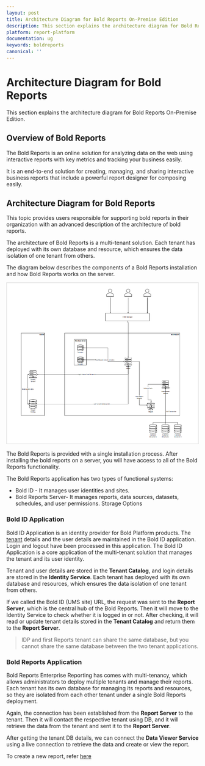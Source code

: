 ```yaml
---
layout: post
title: Architecture Diagram for Bold Reports On-Premise Edition
description: This section explains the architecture diagram for Bold Reports On-Premise Edition provided to create, manage, and share the interactive business reports.
platform: report-platform
documentation: ug
keywords: boldreports
canonical: ''
---
```


# Architecture Diagram for Bold Reports

This section explains the architecture diagram for Bold Reports On-Premise Edition.

## Overview of Bold Reports

The Bold Reports is an online solution for analyzing data on the web using interactive reports with key metrics and tracking your business easily.

It is an end-to-end solution for creating, managing, and sharing interactive business reports that include a powerful report designer for composing easily.

## Architecture Diagram for Bold Reports

This topic provides users responsible for supporting bold reports in their organization with an advanced description of the architecture of bold reports.

The architecture of Bold Reports is a multi-tenant solution. Each tenant has deployed with its own database and resource, which ensures the data isolation of one tenant from others.

The diagram below describes the components of a Bold Reports installation and how Bold Reports works on the server.

![Architecture Diagram](/static/assets/on-premise/images/architecture/architecture-diagram.png)

The Bold Reports is provided with a single installation process. After installing the bold reports on a server, you will have access to all of the Bold Reports functionality.

The Bold Reports application has two types of functional systems:

* Bold ID - It manages user identities and sites.
* Bold Reports Server- It manages reports, data sources, datasets, schedules, and user permissions.
Storage Options

### Bold ID Application

Bold ID Application is an identity provider for Bold Platform products. The [tenant](./../administrator-guide/manage-tenants/) details and the user details are maintained in the Bold ID application. Login and logout have been processed in this application. The Bold ID Application is a core application of the multi-tenant solution that manages the tenant and its user identity.

Tenant and user details are stored in the **Tenant Catalog**, and login details are stored in the **Identity Service**. Each tenant has deployed with its own database and resources, which ensures the data isolation of one tenant from others.

If we called the Bold ID (UMS site) URL, the request was sent to the **Report Server**, which is the central hub of the Bold Reports. Then it will move to the Identity Service to check whether it is logged in or not. After checking, it will read or update tenant details stored in the **Tenant Catalog** and return them to the **Report Server**.

> IDP and first Reports tenant can share the same database, but you cannot share the same database between the two tenant applications.

### Bold Reports Application

Bold Reports Enterprise Reporting has comes with multi-tenancy, which allows administrators to deploy multiple tenants and manage their reports. Each tenant has its own database for managing its reports and resources, so they are isolated from each other tenant under a single Bold Reports deployment.

Again, the connection has been established from the **Report Server** to the tenant. Then it will contact the respective tenant using DB, and it will retrieve the data from the tenant and sent it to the **Report Server**.

After getting the tenant DB details, we can connect the **Data Viewer Service** using a live connection to retrieve the data and create or view the report.

To create a new report, refer [here](../designer-guide/report-designer/design-rdl-report-in-web-report-designer/)